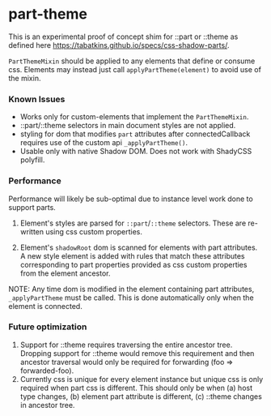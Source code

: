 # part-theme


This is an experimental proof of concept shim for ::part or ::theme as defined
here https://tabatkins.github.io/specs/css-shadow-parts/.

`PartThemeMixin` should be applied to any elements that define or consume css. Elements may instead just call `applyPartTheme(element)` to avoid use of the mixin.

### Known Issues
* Works only for custom-elements that implement the `PartThemeMixin`.
* ::part/::theme selectors in main document styles are not applied.
* styling for dom that modifies `part` attributes after connectedCallback
requires use of the custom api `_applyPartTheme()`.
* Usable only with native Shadow DOM. Does not work with ShadyCSS polyfill.

### Performance

Performance will likely be sub-optimal due to instance level work done to
support parts.

1. Element's styles are parsed for `::part`/`::theme` selectors. These are
re-written using css custom properties.

2. Element's `shadowRoot` dom is scanned for elements with part attributes.
A new style element is added with rules that match these attributes
corresponding to part properties provided as css custom properties from the
element ancestor.

NOTE: Any time dom is modified in the element containing part attributes,
`_applyPartTheme` must be called. This is done automatically only when the
element is connected.

### Future optimization
1. Support for ::theme requires traversing the entire ancestor tree. Dropping support for ::theme would remove this requirement and then ancestor traversal would only be required for forwarding (foo => forwarded-foo).
2. Currently css is unique for every element instance but unique css
is only required when part css is different. This should only be when
(a) host type changes, (b) element part attribute is different, (c) ::theme
changes in ancestor tree.
